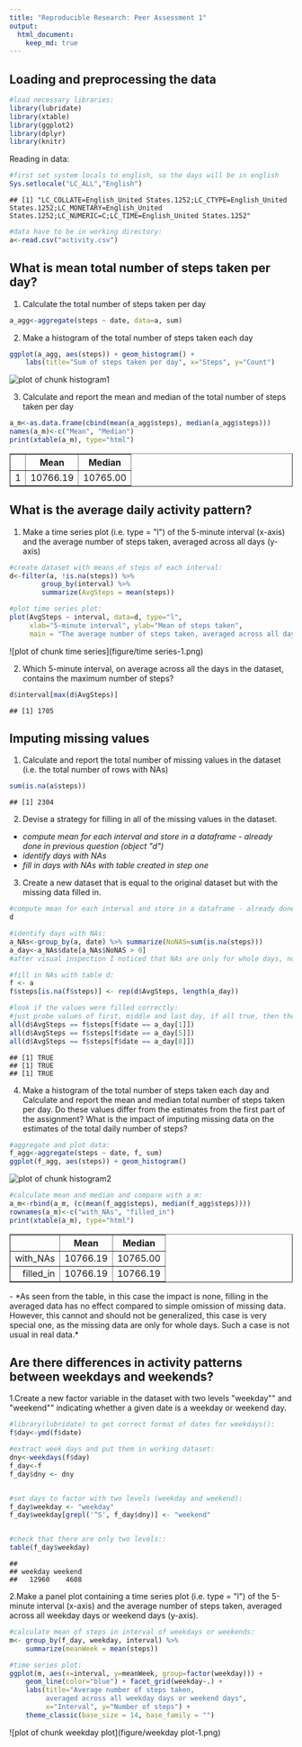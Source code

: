 ```yaml
---
title: "Reproducible Research: Peer Assessment 1"
output: 
  html_document:
    keep_md: true
---
```



## Loading and preprocessing the data

```r
#load necessary libraries:
library(lubridate)
library(xtable)
library(ggplot2)
library(dplyr)
library(knitr)
```

Reading in data:

```r
#first set system locals to english, so the days will be in english
Sys.setlocale("LC_ALL","English")
```

```
## [1] "LC_COLLATE=English_United States.1252;LC_CTYPE=English_United States.1252;LC_MONETARY=English_United States.1252;LC_NUMERIC=C;LC_TIME=English_United States.1252"
```

```r
#data have to be in working directory:
a<-read.csv("activity.csv")
```


## What is mean total number of steps taken per day?

1. Calculate the total number of steps taken per day

```r
a_agg<-aggregate(steps ~ date, data=a, sum)
```

2. Make a histogram of the total number of steps taken each day

```r
ggplot(a_agg, aes(steps)) + geom_histogram() +
    labs(title="Sum of steps taken per day", x="Steps", y="Count")
```

![plot of chunk histogram1](figure/histogram1-1.png) 

3. Calculate and report the mean and median of the total number of steps taken per day

```r
a_m<-as.data.frame(cbind(mean(a_agg$steps), median(a_agg$steps)))
names(a_m)<-c("Mean", "Median")
print(xtable(a_m), type="html")
```

<!-- html table generated in R 3.2.1 by xtable 1.7-4 package -->
<!-- Sat Oct 17 19:29:26 2015 -->
<table border=1>
<tr> <th>  </th> <th> Mean </th> <th> Median </th>  </tr>
  <tr> <td align="right"> 1 </td> <td align="right"> 10766.19 </td> <td align="right"> 10765.00 </td> </tr>
   </table>


## What is the average daily activity pattern?

1. Make a time series plot (i.e. type = "l") of the 5-minute interval (x-axis) and the average number of steps taken, averaged across all days (y-axis)

```r
#create dataset with means of steps of each interval:
d<-filter(a, !is.na(steps)) %>%
        group_by(interval) %>%
        summarize(AvgSteps = mean(steps))

#plot time series plot:
plot(AvgSteps ~ interval, data=d, type="l", 
     xlab="5-minute interval", ylab="Mean of steps taken",
     main = "The average number of steps taken, averaged across all days")
```

![plot of chunk time series](figure/time series-1.png) 

2. Which 5-minute interval, on average across all the days in the dataset, contains the maximum number of steps?

```r
d$interval[max(d$AvgSteps)]
```

```
## [1] 1705
```



## Imputing missing values

1. Calculate and report the total number of missing values in the dataset (i.e. the total number of rows with NAs)

```r
sum(is.na(a$steps))
```

```
## [1] 2304
```
  

2. Devise a strategy for filling in all of the missing values in the dataset.

- *compute mean for each interval and store in a dataframe - already done in previous question (object "d")*
- *identify days with NAs*
- *fill in days with NAs with table created in step one*  

3. Create a new dataset that is equal to the original dataset but with the missing data filled in.

```r
#compute mean for each interval and store in a dataframe - already done:
d
```

```r
#identify days with NAs:
a_NAs<-group_by(a, date) %>% summarize(NoNAS=sum(is.na(steps)))
a_day<-a_NAs$date[a_NAs$NoNAS > 0]
#after visual inspection I noticed that NAs are only for whole days, no mixed data for any day

#fill in NAs with table d:
f <- a
f$steps[is.na(f$steps)] <- rep(d$AvgSteps, length(a_day))

#look if the values were filled correctly:
#just probe values of first, middle and last day, if all true, then the filling went right and the dataset f is correct
all(d$AvgSteps == f$steps[f$date == a_day[1]])
all(d$AvgSteps == f$steps[f$date == a_day[5]])
all(d$AvgSteps == f$steps[f$date == a_day[8]])
```

```
## [1] TRUE
## [1] TRUE
## [1] TRUE
```

4. Make a histogram of the total number of steps taken each day and Calculate and report the mean and median total number of steps taken per day. Do these values differ from the estimates from the first part of the assignment? What is the impact of imputing missing data on the estimates of the total daily number of steps?

```r
#aggregate and plot data:
f_agg<-aggregate(steps ~ date, f, sum)
ggplot(f_agg, aes(steps)) + geom_histogram()
```

![plot of chunk histogram2](figure/histogram2-1.png) 

```r
#calculate mean and median and compare with a_m:
a_m<-rbind(a_m, (c(mean(f_agg$steps), median(f_agg$steps))))
rownames(a_m)<-c("with_NAs", "filled_in")
print(xtable(a_m), type="html")
```

<!-- html table generated in R 3.2.1 by xtable 1.7-4 package -->
<!-- Sat Oct 17 19:29:26 2015 -->
<table border=1>
<tr> <th>  </th> <th> Mean </th> <th> Median </th>  </tr>
  <tr> <td align="right"> with_NAs </td> <td align="right"> 10766.19 </td> <td align="right"> 10765.00 </td> </tr>
  <tr> <td align="right"> filled_in </td> <td align="right"> 10766.19 </td> <td align="right"> 10766.19 </td> </tr>
   </table>
- *As seen from the table, in this case the impact is none, filling in the averaged data has no effect compared to simple omission of missing data. However, this cannot and should not be generalized, this case is very special one, as the missing data are only for whole days. Such a case is not usual in real data.*


## Are there differences in activity patterns between weekdays and weekends?

1.Create a new factor variable in the dataset with two  levels "weekday"" and "weekend"" indicating whether a given date is a weekday or weekend day.

```r
#library(lubridate) to get correct format of dates for weekdays():
f$day<-ymd(f$date)

#extract week days and put them in working dataset:
dny<-weekdays(f$day)
f_day<-f
f_day$dny <- dny


#set days to factor with two levels (weekday and weekend):
f_day$weekday <- "weekday"
f_day$weekday[grepl('^S', f_day$dny)] <- "weekend"


#check that there are only two levels::
table(f_day$weekday)
```

```
## 
## weekday weekend 
##   12960    4608
```

2.Make a panel plot containing a time series plot (i.e. type = "l") of the 5-minute interval  (x-axis) and the average number of steps taken, averaged across all weekday days or weekend days (y-axis). 


```r
#calculate mean of steps in interval of weekdays or weekends:
m<- group_by(f_day, weekday, interval) %>%
    summarize(meanWeek = mean(steps))

#time series plot:
ggplot(m, aes(x=interval, y=meanWeek, group=factor(weekday))) +
    geom_line(color="blue") + facet_grid(weekday~.) +
    labs(title="Average number of steps taken, 
         averaged across all weekday days or weekend days", 
         x="Interval", y="Number of steps") +
    theme_classic(base_size = 14, base_family = "")
```

![plot of chunk weekday plot](figure/weekday plot-1.png) 

